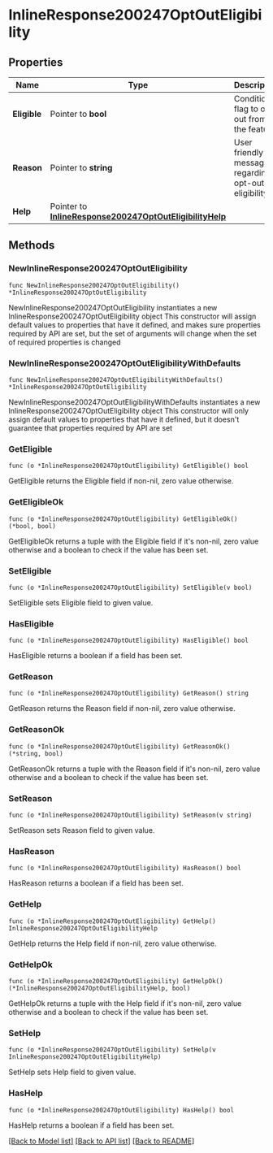 # InlineResponse200247OptOutEligibility

## Properties

Name | Type | Description | Notes
------------ | ------------- | ------------- | -------------
**Eligible** | Pointer to **bool** | Condition flag to opt out from the feature | [optional] 
**Reason** | Pointer to **string** | User friendly message regarding opt-out eligibility | [optional] 
**Help** | Pointer to [**InlineResponse200247OptOutEligibilityHelp**](InlineResponse200247OptOutEligibilityHelp.md) |  | [optional] 

## Methods

### NewInlineResponse200247OptOutEligibility

`func NewInlineResponse200247OptOutEligibility() *InlineResponse200247OptOutEligibility`

NewInlineResponse200247OptOutEligibility instantiates a new InlineResponse200247OptOutEligibility object
This constructor will assign default values to properties that have it defined,
and makes sure properties required by API are set, but the set of arguments
will change when the set of required properties is changed

### NewInlineResponse200247OptOutEligibilityWithDefaults

`func NewInlineResponse200247OptOutEligibilityWithDefaults() *InlineResponse200247OptOutEligibility`

NewInlineResponse200247OptOutEligibilityWithDefaults instantiates a new InlineResponse200247OptOutEligibility object
This constructor will only assign default values to properties that have it defined,
but it doesn't guarantee that properties required by API are set

### GetEligible

`func (o *InlineResponse200247OptOutEligibility) GetEligible() bool`

GetEligible returns the Eligible field if non-nil, zero value otherwise.

### GetEligibleOk

`func (o *InlineResponse200247OptOutEligibility) GetEligibleOk() (*bool, bool)`

GetEligibleOk returns a tuple with the Eligible field if it's non-nil, zero value otherwise
and a boolean to check if the value has been set.

### SetEligible

`func (o *InlineResponse200247OptOutEligibility) SetEligible(v bool)`

SetEligible sets Eligible field to given value.

### HasEligible

`func (o *InlineResponse200247OptOutEligibility) HasEligible() bool`

HasEligible returns a boolean if a field has been set.

### GetReason

`func (o *InlineResponse200247OptOutEligibility) GetReason() string`

GetReason returns the Reason field if non-nil, zero value otherwise.

### GetReasonOk

`func (o *InlineResponse200247OptOutEligibility) GetReasonOk() (*string, bool)`

GetReasonOk returns a tuple with the Reason field if it's non-nil, zero value otherwise
and a boolean to check if the value has been set.

### SetReason

`func (o *InlineResponse200247OptOutEligibility) SetReason(v string)`

SetReason sets Reason field to given value.

### HasReason

`func (o *InlineResponse200247OptOutEligibility) HasReason() bool`

HasReason returns a boolean if a field has been set.

### GetHelp

`func (o *InlineResponse200247OptOutEligibility) GetHelp() InlineResponse200247OptOutEligibilityHelp`

GetHelp returns the Help field if non-nil, zero value otherwise.

### GetHelpOk

`func (o *InlineResponse200247OptOutEligibility) GetHelpOk() (*InlineResponse200247OptOutEligibilityHelp, bool)`

GetHelpOk returns a tuple with the Help field if it's non-nil, zero value otherwise
and a boolean to check if the value has been set.

### SetHelp

`func (o *InlineResponse200247OptOutEligibility) SetHelp(v InlineResponse200247OptOutEligibilityHelp)`

SetHelp sets Help field to given value.

### HasHelp

`func (o *InlineResponse200247OptOutEligibility) HasHelp() bool`

HasHelp returns a boolean if a field has been set.


[[Back to Model list]](../README.md#documentation-for-models) [[Back to API list]](../README.md#documentation-for-api-endpoints) [[Back to README]](../README.md)


